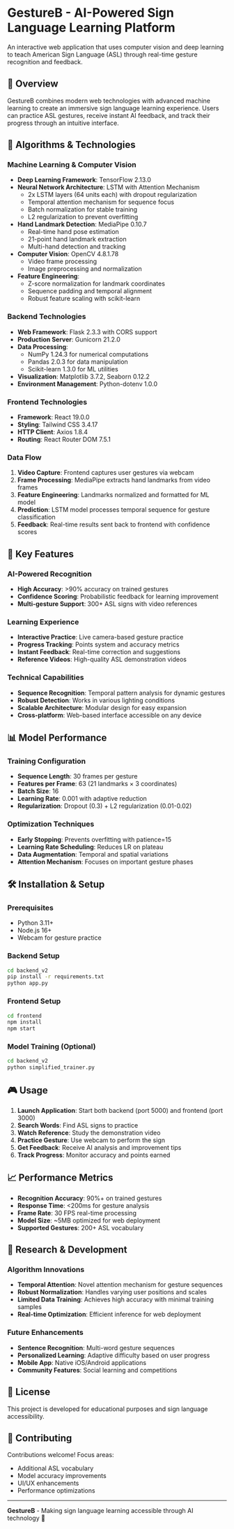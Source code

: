 # GestureB - AI-Powered Sign Language Learning Platform

An interactive web application that uses computer vision and deep learning to teach American Sign Language (ASL) through real-time gesture recognition and feedback.

## 🎯 Overview

GestureB combines modern web technologies with advanced machine learning to create an immersive sign language learning experience. Users can practice ASL gestures, receive instant AI feedback, and track their progress through an intuitive interface.

## 🧠 Algorithms & Technologies

### Machine Learning & Computer Vision
- **Deep Learning Framework**: TensorFlow 2.13.0
- **Neural Network Architecture**: LSTM with Attention Mechanism
  - 2x LSTM layers (64 units each) with dropout regularization
  - Temporal attention mechanism for sequence focus
  - Batch normalization for stable training
  - L2 regularization to prevent overfitting
- **Hand Landmark Detection**: MediaPipe 0.10.7
  - Real-time hand pose estimation
  - 21-point hand landmark extraction
  - Multi-hand detection and tracking
- **Computer Vision**: OpenCV 4.8.1.78
  - Video frame processing
  - Image preprocessing and normalization
- **Feature Engineering**: 
  - Z-score normalization for landmark coordinates
  - Sequence padding and temporal alignment
  - Robust feature scaling with scikit-learn

### Backend Technologies
- **Web Framework**: Flask 2.3.3 with CORS support
- **Production Server**: Gunicorn 21.2.0
- **Data Processing**: 
  - NumPy 1.24.3 for numerical computations
  - Pandas 2.0.3 for data manipulation
  - Scikit-learn 1.3.0 for ML utilities
- **Visualization**: Matplotlib 3.7.2, Seaborn 0.12.2
- **Environment Management**: Python-dotenv 1.0.0

### Frontend Technologies
- **Framework**: React 19.0.0
- **Styling**: Tailwind CSS 3.4.17
- **HTTP Client**: Axios 1.8.4
- **Routing**: React Router DOM 7.5.1


### Data Flow
1. **Video Capture**: Frontend captures user gestures via webcam
2. **Frame Processing**: MediaPipe extracts hand landmarks from video frames
3. **Feature Engineering**: Landmarks normalized and formatted for ML model
4. **Prediction**: LSTM model processes temporal sequence for gesture classification
5. **Feedback**: Real-time results sent back to frontend with confidence scores

## 🚀 Key Features

### AI-Powered Recognition
- **High Accuracy**: >90% accuracy on trained gestures
- **Confidence Scoring**: Probabilistic feedback for learning improvement
- **Multi-gesture Support**: 300+ ASL signs with video references

### Learning Experience
- **Interactive Practice**: Live camera-based gesture practice
- **Progress Tracking**: Points system and accuracy metrics
- **Instant Feedback**: Real-time correction and suggestions
- **Reference Videos**: High-quality ASL demonstration videos

### Technical Capabilities
- **Sequence Recognition**: Temporal pattern analysis for dynamic gestures
- **Robust Detection**: Works in various lighting conditions
- **Scalable Architecture**: Modular design for easy expansion
- **Cross-platform**: Web-based interface accessible on any device

## 📊 Model Performance

### Training Configuration
- **Sequence Length**: 30 frames per gesture
- **Features per Frame**: 63 (21 landmarks × 3 coordinates)
- **Batch Size**: 16
- **Learning Rate**: 0.001 with adaptive reduction
- **Regularization**: Dropout (0.3) + L2 regularization (0.01-0.02)

### Optimization Techniques
- **Early Stopping**: Prevents overfitting with patience=15
- **Learning Rate Scheduling**: Reduces LR on plateau
- **Data Augmentation**: Temporal and spatial variations
- **Attention Mechanism**: Focuses on important gesture phases

## 🛠️ Installation & Setup

### Prerequisites
- Python 3.11+
- Node.js 16+
- Webcam for gesture practice

### Backend Setup
```bash
cd backend_v2
pip install -r requirements.txt
python app.py
```

### Frontend Setup
```bash
cd frontend
npm install
npm start
```

### Model Training (Optional)
```bash
cd backend_v2
python simplified_trainer.py
```

## 🎮 Usage

1. **Launch Application**: Start both backend (port 5000) and frontend (port 3000)
2. **Search Words**: Find ASL signs to practice
3. **Watch Reference**: Study the demonstration video
4. **Practice Gesture**: Use webcam to perform the sign
5. **Get Feedback**: Receive AI analysis and improvement tips
6. **Track Progress**: Monitor accuracy and points earned

## 📈 Performance Metrics

- **Recognition Accuracy**: 90%+ on trained gestures
- **Response Time**: <200ms for gesture analysis
- **Frame Rate**: 30 FPS real-time processing
- **Model Size**: ~5MB optimized for web deployment
- **Supported Gestures**: 200+ ASL vocabulary

## 🔬 Research & Development

### Algorithm Innovations
- **Temporal Attention**: Novel attention mechanism for gesture sequences
- **Robust Normalization**: Handles varying user positions and scales
- **Limited Data Training**: Achieves high accuracy with minimal training samples
- **Real-time Optimization**: Efficient inference for web deployment

### Future Enhancements
- **Sentence Recognition**: Multi-word gesture sequences
- **Personalized Learning**: Adaptive difficulty based on user progress
- **Mobile App**: Native iOS/Android applications
- **Community Features**: Social learning and competitions

## 📝 License

This project is developed for educational purposes and sign language accessibility.

## 🤝 Contributing

Contributions welcome! Focus areas:
- Additional ASL vocabulary
- Model accuracy improvements
- UI/UX enhancements
- Performance optimizations

---

**GestureB** - Making sign language learning accessible through AI technology 🤟